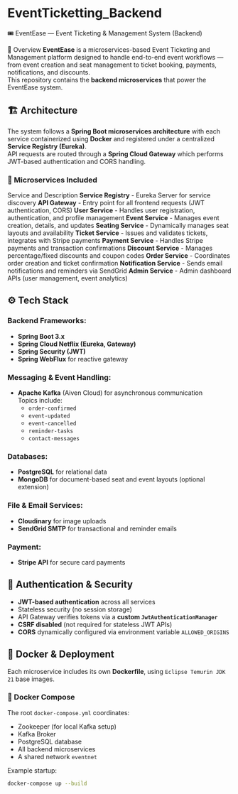 # EventTicketting_Backend

🎟️ EventEase — Event Ticketing & Management System (Backend)

🧾 Overview
**EventEase** is a microservices-based Event Ticketing and Management platform designed to handle end-to-end event workflows — from event creation and seat management to ticket booking, payments, notifications, and discounts.  
This repository contains the **backend microservices** that power the EventEase system.

## 🏗️ Architecture
The system follows a **Spring Boot microservices architecture** with each service containerized using **Docker** and registered under a centralized **Service Registry (Eureka)**.  
API requests are routed through a **Spring Cloud Gateway** which performs JWT-based authentication and CORS handling.

### 🔹 Microservices Included
Service and Description 
**Service Registry** - Eureka Server for service discovery 
**API Gateway** - Entry point for all frontend requests (JWT authentication, CORS) 
**User Service** - Handles user registration, authentication, and profile management 
**Event Service** - Manages event creation, details, and updates 
**Seating Service** - Dynamically manages seat layouts and availability 
**Ticket Service** - Issues and validates tickets, integrates with Stripe payments 
**Payment Service** - Handles Stripe payments and transaction confirmations 
**Discount Service** - Manages percentage/fixed discounts and coupon codes 
**Order Service** - Coordinates order creation and ticket confirmation 
**Notification Service** - Sends email notifications and reminders via SendGrid 
**Admin Service** - Admin dashboard APIs (user management, event analytics) 

## ⚙️ Tech Stack
### Backend Frameworks:
- **Spring Boot 3.x**
- **Spring Cloud Netflix (Eureka, Gateway)**
- **Spring Security (JWT)**
- **Spring WebFlux** for reactive gateway

### Messaging & Event Handling:
- **Apache Kafka** (Aiven Cloud) for asynchronous communication  
  Topics include:
  - `order-confirmed`
  - `event-updated`
  - `event-cancelled`
  - `reminder-tasks`
  - `contact-messages`

### Databases:
- **PostgreSQL** for relational data
- **MongoDB** for document-based seat and event layouts (optional extension)

### File & Email Services:
- **Cloudinary** for image uploads
- **SendGrid SMTP** for transactional and reminder emails

### Payment:
- **Stripe API** for secure card payments


## 🧠 Authentication & Security
- **JWT-based authentication** across all services
- Stateless security (no session storage)
- API Gateway verifies tokens via a **custom `JwtAuthenticationManager`**
- **CSRF disabled** (not required for stateless JWT APIs)
- **CORS** dynamically configured via environment variable `ALLOWED_ORIGINS`


## 🐳 Docker & Deployment
Each microservice includes its own **Dockerfile**, using `Eclipse Temurin JDK 21` base images.

### 🧩 Docker Compose
The root `docker-compose.yml` coordinates:
- Zookeeper (for local Kafka setup)
- Kafka Broker
- PostgreSQL database
- All backend microservices
- A shared network `eventnet`

Example startup:
```bash
docker-compose up --build

